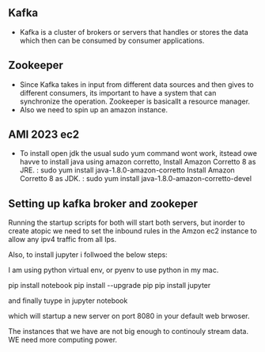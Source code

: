 ## Kafka

- Kafka is a cluster of brokers or servers that handles or stores the data which then can be consumed by consumer applications.

## Zookeeper

- Since Kafka takes in input from different data sources and then gives to different consumers, its important to have a system that can synchronize the operation. Zookeeper is basicallt a resource manager.
- Also we need to spin up an amazon instance.

## AMI 2023 ec2

- To install open jdk the usual sudo yum command wont work, itstead owe havve to install java using amazon corretto,
Install Amazon Corretto 8 as JRE. :  sudo yum install java-1.8.0-amazon-corretto
Install Amazon Corretto 8 as JDK. :  sudo yum install java-1.8.0-amazon-corretto-devel


## Setting up kafka broker and zookeper

Running the startup scripts for both will start both servers, but inorder to create atopic we need to set the inbound rules in the Amzon ec2 instance to allow any ipv4 traffic from all Ips. 

Also, to install jupyter i follwoed the below steps:

I am using python virtual env, or pyenv to use python in my mac. 

pip install notebook
pip install --upgrade pip
pip install jupyter

and finally tuype in 
jupyter notebook

which will startup a new server on port 8080 in your default web brwoser. 

The instances that we have are not big enough to continouly stream data. WE need more computing power. 


